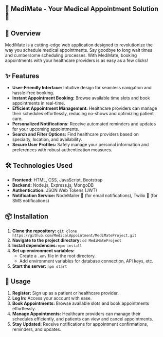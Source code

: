 ## 🏥 MediMate - Your Medical Appointment Solution 📅

## 🚀 Overview
MediMate is a cutting-edge web application designed to revolutionize the way you schedule medical appointments. Say goodbye to long wait times and cumbersome scheduling processes. With MediMate, booking appointments with your healthcare providers is as easy as a few clicks!

## ✨ Features
- **User-Friendly Interface:** Intuitive design for seamless navigation and hassle-free booking.
- **Instant Appointment Booking:** Browse available time slots and book appointments in real-time.
- **Efficient Appointment Management:** Healthcare providers can manage their schedules effortlessly, reducing no-shows and optimizing patient care.
- **Personalized Notifications:** Receive automated reminders and updates for your upcoming appointments.
- **Search and Filter Options:** Find healthcare providers based on specialty, location, and availability.
- **Secure User Profiles:** Safely manage your personal information and preferences with robust authentication measures.

## 🛠️ Technologies Used
- **Frontend:** HTML, CSS, JavaScript, Bootstrap
- **Backend:** Node.js, Express.js, MongoDB
- **Authentication:** JSON Web Tokens (JWT)
- **Notification Service:** NodeMailer 📧 (for email notifications), Twilio 📱 (for SMS notifications)

## 📦 Installation
1. **Clone the repository:** `git clone https://github.com/MedicalAppointment/MediMateProject.git` 
2. **Navigate to the project directory:** `cd MediMateProject`
3. **Install dependencies:** `npm install`
4. **Set up environment variables:**
   - Create a `.env` file in the root directory.
   - Add environment variables for database connection, API keys, etc.
5. **Start the server:** `npm start`

## 🚀 Usage
1. **Register:** Sign up as a patient or healthcare provider.
2. **Log In:** Access your account with ease.
3. **Book Appointments:** Browse available slots and book appointments effortlessly.
4. **Manage Appointments:** Healthcare providers can manage their schedules efficiently, and patients can view and cancel appointments.
5. **Stay Updated:** Receive notifications for appointment confirmations, reminders, and updates.



